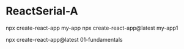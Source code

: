 # ReactSerial-A

npx create-react-app my-app
npx create-react-app@latest my-app1

npx create-react-app@latest 01-fundamentals